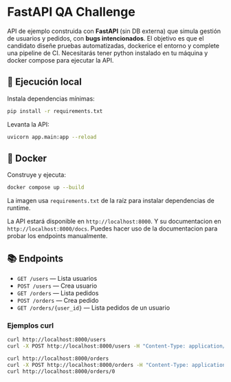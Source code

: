 # FastAPI QA Challenge 

API de ejemplo construida con **FastAPI** (sin DB externa) que simula gestión de usuarios y pedidos, con **bugs intencionados**. El objetivo es que el candidato diseñe pruebas automatizadas, dockerice el entorno y complete una pipeline de CI.
Necesitarás tener python instalado en tu máquina y docker compose para ejecutar la API.

## 🚀 Ejecución local

Instala dependencias mínimas:
```bash
pip install -r requirements.txt
```

Levanta la API:
```bash
uvicorn app.main:app --reload
```

## 🐳 Docker

Construye y ejecuta:
```bash
docker compose up --build
```

La imagen usa `requirements.txt` de la raíz para instalar dependencias de runtime.

La API estará disponible en `http://localhost:8000`. Y su documentacion en `http://localhost:8000/docs`.
Puedes hacer uso de la documentacion para probar los endpoints manualmente.

## 📚 Endpoints

- `GET /users` — Lista usuarios
- `POST /users` — Crea usuario
- `GET /orders` — Lista pedidos
- `POST /orders` — Crea pedido
- `GET /orders/{user_id}` — Lista pedidos de un usuario

### Ejemplos curl

```bash
curl http://localhost:8000/users
curl -X POST http://localhost:8000/users -H "Content-Type: application/json" -d '{"name":"Carol","email":"carol@example.com"}'

curl http://localhost:8000/orders
curl -X POST http://localhost:8000/orders -H "Content-Type: application/json" -d '{"user_id":0,"product":"Notebook","quantity":2,"price":"12.99"}'
curl http://localhost:8000/orders/0
```

